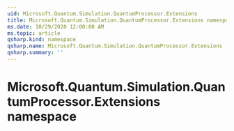 ```yaml
---
uid: Microsoft.Quantum.Simulation.QuantumProcessor.Extensions
title: Microsoft.Quantum.Simulation.QuantumProcessor.Extensions namespace
ms.date: 10/29/2020 12:00:00 AM
ms.topic: article
qsharp.kind: namespace
qsharp.name: Microsoft.Quantum.Simulation.QuantumProcessor.Extensions
qsharp.summary: ''
---
```


# Microsoft.Quantum.Simulation.QuantumProcessor.Extensions namespace



